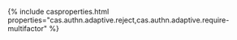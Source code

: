 {% include casproperties.html
properties="cas.authn.adaptive.reject,cas.authn.adaptive.require-multifactor" %}
